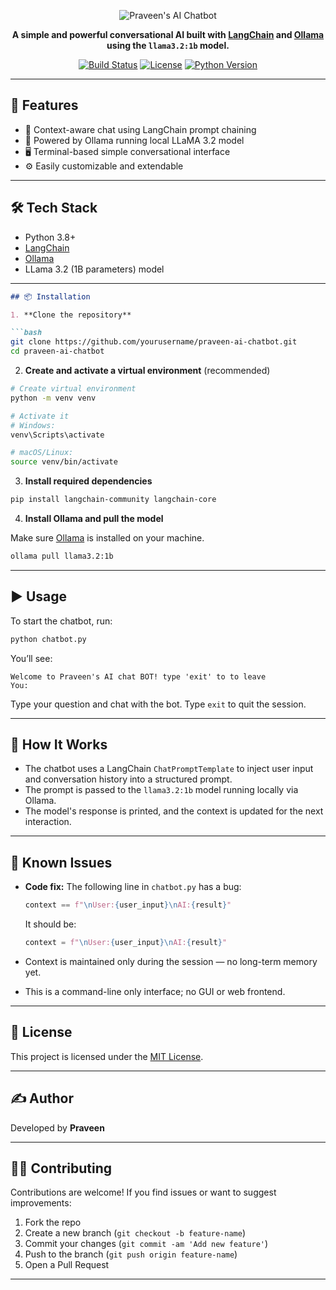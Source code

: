 <p align="center">
  <img src="https://img.shields.io/badge/%F0%9F%A7%A0-Praveen's%20AI%20Chatbot-blueviolet?style=for-the-badge" alt="Praveen's AI Chatbot"/>
</p>

<p align="center">
  <strong>A simple and powerful conversational AI built with <a href="https://www.langchain.com/">LangChain</a> and <a href="https://ollama.com/">Ollama</a> using the <code>llama3.2:1b</code> model.</strong>
</p>

<p align="center">
  <a href="#"><img src="https://img.shields.io/badge/build-passing-brightgreen.svg" alt="Build Status"></a>
  <a href="#"><img src="https://img.shields.io/badge/license-MIT-blue.svg" alt="License"></a>
  <a href="#"><img src="https://img.shields.io/badge/python-3.8%2B-blue.svg" alt="Python Version"></a>
</p>


---

## 🚀 Features

- 💬 Context-aware chat using LangChain prompt chaining  
- 🤖 Powered by Ollama running local LLaMA 3.2 model  
- 🖥️ Terminal-based simple conversational interface  
- ⚙️ Easily customizable and extendable  

---

## 🛠️ Tech Stack

- Python 3.8+  
- [LangChain](https://www.langchain.com/)  
- [Ollama](https://ollama.com/)  
- LLama 3.2 (1B parameters) model  

---
````markdown
## 📦 Installation

1. **Clone the repository**

```bash
git clone https://github.com/yourusername/praveen-ai-chatbot.git
cd praveen-ai-chatbot
````

2. **Create and activate a virtual environment** (recommended)

```bash
# Create virtual environment
python -m venv venv

# Activate it
# Windows:
venv\Scripts\activate

# macOS/Linux:
source venv/bin/activate
```

3. **Install required dependencies**

```bash
pip install langchain-community langchain-core
```

4. **Install Ollama and pull the model**

Make sure [Ollama](https://ollama.com/) is installed on your machine.

```bash
ollama pull llama3.2:1b
```

---

## ▶️ Usage

To start the chatbot, run:

```bash
python chatbot.py
```

You’ll see:

```
Welcome to Praveen's AI chat BOT! type 'exit' to to leave
You:
```

Type your question and chat with the bot. Type `exit` to quit the session.

---

## 🧠 How It Works

* The chatbot uses a LangChain `ChatPromptTemplate` to inject user input and conversation history into a structured prompt.
* The prompt is passed to the `llama3.2:1b` model running locally via Ollama.
* The model's response is printed, and the context is updated for the next interaction.

---

## 🐞 Known Issues

* **Code fix:**
  The following line in `chatbot.py` has a bug:

  ```python
  context == f"\nUser:{user_input}\nAI:{result}"
  ```

  It should be:

  ```python
  context = f"\nUser:{user_input}\nAI:{result}"
  ```

* Context is maintained only during the session — no long-term memory yet.

* This is a command-line only interface; no GUI or web frontend.

---

## 📄 License

This project is licensed under the [MIT License](LICENSE).

---

## ✍️ Author

Developed by **Praveen**

---

## 🙋‍♂️ Contributing

Contributions are welcome! If you find issues or want to suggest improvements:

1. Fork the repo
2. Create a new branch (`git checkout -b feature-name`)
3. Commit your changes (`git commit -am 'Add new feature'`)
4. Push to the branch (`git push origin feature-name`)
5. Open a Pull Request

---



